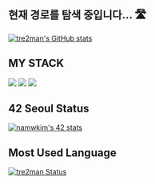 ## 현재 경로를 탐색 중입니다... 🛣️ 

[![tre2man's GitHub stats](https://github-readme-stats.vercel.app/api?username=tre2man)](https://github.com/tre2man/github-readme-stats)

## MY STACK 
<img src="https://img.shields.io/badge/C-A8B9CC?style=flat-square&logo=C%2B%2B&logoColor=white"/></a>
<img src="https://img.shields.io/badge/c++-00599C?style=flat-square&logo=c%2B%2B&logoColor=white"/></a>
<img src="https://img.shields.io/badge/Python-3766AB?style=flat-square&logo=Python&logoColor=white"/></a>


## 42 Seoul Status
[![namwkim's 42 stats](https://badge42.herokuapp.com/api/stats/namwkim)](https://github.com/JaeSeoKim/badge42)

## Most Used Language
[![tre2man Status](https://github-readme-stats.vercel.app/api/wakatime?username=tre2man)](https://github.com/anuraghazra/github-readme-stats)
